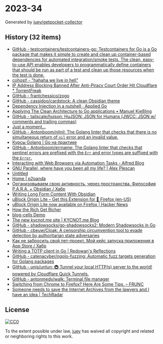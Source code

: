 # 2023-34

Generated by [juev/getpocket-collector](https://github.com/juev/getpocket-collector)

## History (32 items)

- [GitHub - testcontainers/testcontainers-go: Testcontainers for Go is a Go package that makes it simple to create and clean up container-based dependencies for automated integration/smoke tests. The clean, easy-to-use API enables developers to programmatically define containers that should be run as part of a test and clean up those resources when the test is done.](https://github.com/testcontainers/testcontainers-go)
- [cohost! - "hahaha we live in hell"](https://cohost.org/cathoderaydude/post/2521077-hahaha-we-live-in-he)
- [IP Address Blocking Banned After Anti-Piracy Court Order Hit Cloudflare * TorrentFreak](https://torrentfreak.com/ip-address-blocking-banned-after-anti-piracy-court-order-hit-cloudflare-230811/)
- [GitHub - frantchessico/zogo](https://github.com/frantchessico/zogo)
- [GitHub - cassidoo/cardstock: A clean Obsidian theme](https://github.com/cassidoo/cardstock)
- [Dependency Injection in a nutshell · Applied Go](https://appliedgo.net/di/)
- [Applying The Clean Architecture to Go applications • Manuel Kießling](https://manuel.kiessling.net/2012/09/28/applying-the-clean-architecture-to-go-applications/)
- [GitHub - tailscale/hujson: HuJSON: JSON for Humans (JWCC: JSON w/ comments and trailing commas)](https://github.com/tailscale/hujson)
- [Just a moment...](https://news.snbc13.com/kris-nova-hachyderm-github-engineer-died-in-a-climbing-accident-death-obituary)
- [GitHub - Antonboom/nilnil: The Golang linter that checks that there is no simultaneous return of `nil` error and an invalid value.](https://github.com/Antonboom/nilnil)
- [Курсы Golang | Go на практике](https://www.golang-courses.ru/)
- [GitHub - Antonboom/errname: The Golang linter that checks that sentinel errors are prefixed with the `Err` and error types are suffixed with the `Error`.](https://github.com/Antonboom/errname)
- [Interacting with Web Browsers via Automation Tasks - Alfred Blog](https://www.alfredapp.com/blog/guides-and-tutorials/interacting-with-web-browsers-via-automation-tasks/)
- [GNU Parallel, where have you been all my life? | Alex Plescan](https://alexplescan.com/posts/2023/08/20/gnu-parallel/)
- [Untitled](https://torrents-csv.ml)
- [Home | p2panda](https://p2panda.org)
- [Организовываем свою активность, через пространства. Философия P.A.R.A. + Obsidian / Хабр](https://habr.com/ru/articles/755982/)
- [Writing Long Form Content With Obsidian](https://www.eleanorkonik.com/writing-long-form-content/)
- [uBlock Origin Lite – Get this Extension for 🦊 Firefox (en-US)](https://addons.mozilla.org/en-US/firefox/addon/ublock-origin-lite/)
- [uBlock Origin Lite now available on Firefox | Hacker News](https://news.ycombinator.com/item?id=37215557)
- [How the Rich Get Richer](https://www.imf.org/en/Blogs/Articles/2020/11/30/how-the-rich-get-richer)
- [blog-cells Demo](https://rameshvarun.github.io/blog-cells/)
- [The new kycnot.me site | KYCNOT.me Blog](https://blog.kycnot.me/p/new-kycnot)
- [GitHub - shadowsocks/go-shadowsocks2: Modern Shadowsocks in Go](https://github.com/shadowsocks/go-shadowsocks2)
- [GitHub - cbeuw/Cloak: A censorship circumvention tool to evade detection by authoritarian state adversaries](https://github.com/cbeuw/Cloak)
- [Как не забросить свой пет-проект. Мой кейс запуска приложения в App Store / Хабр](https://habr.com/ru/articles/755992/)
- [Writing a TOTP client in Go | Redowan's Reflections](https://rednafi.com/go/totp_client/)
- [GitHub - catenacyber/ngolo-fuzzing: Automatic fuzz targets generation for Golang packages](https://github.com/catenacyber/ngolo-fuzzing)
- [GitHub - unjs/untun: 🚇 Tunnel your local HTTP(s) server to the world! powered by Cloudflare Quick Tunnels.](https://github.com/unjs/untun)
- [GitHub - antonmedv/walk: Terminal file manager](https://github.com/antonmedv/walk)
- [Switching from Chrome to Firefox? Here Are Some Tips. – FRUNC](https://frunc.de/how-to/chrome-to-firefox-tips/)
- [Someone needs to save the Internet Archives from the lawyers and I have an idea | TechRadar](https://www.techradar.com/computing/websites-apps/someone-needs-to-save-the-internet-archives-from-the-lawyers-and-i-have-an-idea)

## License

[![CC0](https://mirrors.creativecommons.org/presskit/buttons/88x31/svg/cc-zero.svg)](https://creativecommons.org/publicdomain/zero/1.0/)

To the extent possible under law, [juev](https://github.com/juev) has waived all copyright and related or neighboring rights to this work.
